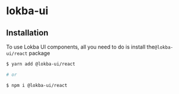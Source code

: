 # lokba-ui

## Installation

To use Lokba UI components, all you need to do is install the`@lokba-ui/react` package

```sh
$ yarn add @lokba-ui/react

# or

$ npm i @lokba-ui/react
```
